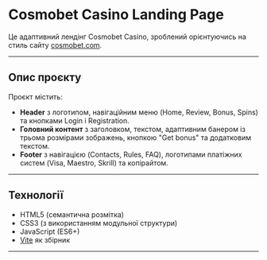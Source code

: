 # Cosmobet Casino Landing Page

Це адаптивний лендінг Cosmobet Casino, зроблений орієнтуючись на стиль сайту [cosmobet.com](https://cosmobet.com/en).

---

## Опис проєкту

Проєкт містить:

- **Header** з логотипом, навігаційним меню (Home, Review, Bonus, Spins) та кнопками Login і Registration.
- **Головний контент** з заголовком, текстом, адаптивним банером із трьома розмірами зображень, кнопкою "Get bonus" та
  додатковим текстом.
- **Footer** з навігацією (Contacts, Rules, FAQ), логотипами платіжних систем (Visa, Maestro, Skrill) та копірайтом.

---

## Технології

- HTML5 (семантична розмітка)
- CSS3 (з використанням модульної структури)
- JavaScript (ES6+)
- [Vite](https://vitejs.dev/) як збірник

---